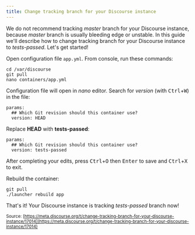 ```yaml
---
title: Change tracking branch for your Discourse instance
---
```


We do not recommend tracking *master* branch for your Discourse instance, because *master* branch is usually bleeding edge or unstable. In this guide we'll describe how to change tracking branch for your Discourse instance to *tests-passed*. Let's get started!

Open configuration file `app.yml`. From console, run these commands:

```
cd /var/discourse
git pull
nano containers/app.yml
```

Configuration file will open in *nano* editor. Search for *version* (with <kbd>Ctrl</kbd>+<kbd>W</kbd>) in the file:

```
params:
  ## Which Git revision should this container use?
  version: HEAD
```

Replace  **HEAD** with **tests-passed**:

```
params:
  ## Which Git revision should this container use?
  version: tests-passed
```

After completing your edits, press <kbd>Ctrl</kbd>+<kbd>O</kbd> then <kbd>Enter</kbd> to save and <kbd>Ctrl</kbd>+<kbd>X</kbd> to exit.

Rebuild the container:

```
git pull
./launcher rebuild app
```

That's it! Your Discourse instance is tracking *tests-passed* branch now!

<small class="documentation-source">Source: [https://meta.discourse.org/t/change-tracking-branch-for-your-discourse-instance/17014](https://meta.discourse.org/t/change-tracking-branch-for-your-discourse-instance/17014)</small>
